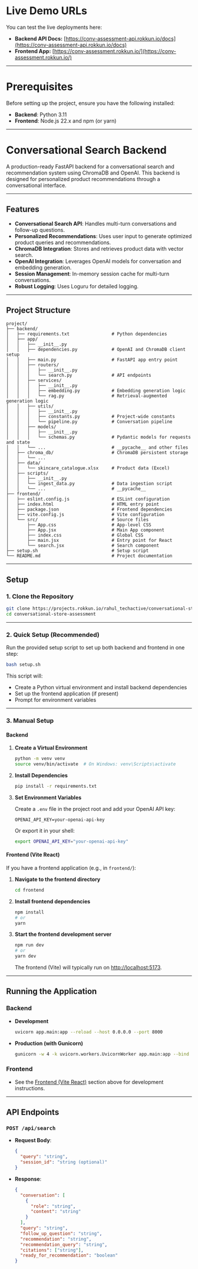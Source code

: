 # Live Demo URLs

You can test the live deployments here:

- **Backend API Docs:** [https://conv-assessment-api.rokkun.io/docs](https://conv-assessment-api.rokkun.io/docs)
- **Frontend App:** [https://conv-assessment.rokkun.io/](https://conv-assessment.rokkun.io/)

---

# Prerequisites

Before setting up the project, ensure you have the following installed:

- **Backend**: Python 3.11
- **Frontend**: Node.js 22.x and npm (or yarn)

---

# Conversational Search Backend

A production-ready FastAPI backend for a conversational search and recommendation system using ChromaDB and OpenAI. This backend is designed for personalized product recommendations through a conversational interface.

---

## Features

- **Conversational Search API**: Handles multi-turn conversations and follow-up questions.
- **Personalized Recommendations**: Uses user input to generate optimized product queries and recommendations.
- **ChromaDB Integration**: Stores and retrieves product data with vector search.
- **OpenAI Integration**: Leverages OpenAI models for conversation and embedding generation.
- **Session Management**: In-memory session cache for multi-turn conversations.
- **Robust Logging**: Uses Loguru for detailed logging.

---

## Project Structure

```
project/
├── backend/
│   ├── requirements.txt                # Python dependencies
│   ├── app/
│   │   ├── __init__.py
│   │   ├── dependencies.py             # OpenAI and ChromaDB client setup
│   │   ├── main.py                     # FastAPI app entry point
│   │   ├── routers/
│   │   │   ├── __init__.py
│   │   │   └── search.py               # API endpoints
│   │   ├── services/
│   │   │   ├── __init__.py
│   │   │   ├── embedding.py            # Embedding generation logic
│   │   │   └── rag.py                  # Retrieval-augmented generation logic
│   │   ├── utils/
│   │   │   ├── __init__.py
│   │   │   ├── constants.py            # Project-wide constants
│   │   │   └── pipeline.py             # Conversation pipeline
│   │   ├── models/
│   │   │   ├── __init__.py
│   │   │   └── schemas.py              # Pydantic models for requests and state
│   │   └── ...                         # __pycache__ and other files
│   ├── chroma_db/                      # ChromaDB persistent storage
│   │   └── ...
│   ├── data/
│   │   └── skincare_catalogue.xlsx     # Product data (Excel)
│   ├── scripts/
│   │   ├── __init__.py
│   │   └── ingest_data.py              # Data ingestion script
│   │   └── ...                         # __pycache__
├── frontend/
│   ├── eslint.config.js                # ESLint configuration
│   ├── index.html                      # HTML entry point
│   ├── package.json                    # Frontend dependencies
│   ├── vite.config.js                  # Vite configuration
│   └── src/                            # Source files
│       ├── App.css                     # App-level CSS
│       ├── App.jsx                     # Main App component
│       ├── index.css                   # Global CSS
│       ├── main.jsx                    # Entry point for React
│       └── search.jsx                  # Search component
├── setup.sh                            # Setup script
└── README.md                           # Project documentation
```

---

## Setup

### 1. Clone the Repository

```bash
git clone https://projects.rokkun.io/rahul_techactive/conversational-store-assessment.git
cd conversational-store-assessment
```

---

### 2. Quick Setup (Recommended)

Run the provided setup script to set up both backend and frontend in one step:

```bash
bash setup.sh
```

This script will:

- Create a Python virtual environment and install backend dependencies
- Set up the frontend application (if present)
- Prompt for environment variables

---

### 3. Manual Setup

#### Backend

1. **Create a Virtual Environment**

   ```bash
   python -m venv venv
   source venv/bin/activate  # On Windows: venv\Scripts\activate
   ```

2. **Install Dependencies**

   ```bash
   pip install -r requirements.txt
   ```

3. **Set Environment Variables**

   Create a `.env` file in the project root and add your OpenAI API key:

   ```
   OPENAI_API_KEY=your-openai-api-key
   ```

   Or export it in your shell:

   ```bash
   export OPENAI_API_KEY="your-openai-api-key"
   ```

#### Frontend (Vite React)

If you have a frontend application (e.g., in `frontend/`):

1. **Navigate to the frontend directory**

   ```bash
   cd frontend
   ```

2. **Install frontend dependencies**

   ```bash
   npm install
   # or
   yarn
   ```

3. **Start the frontend development server**

   ```bash
   npm run dev
   # or
   yarn dev
   ```

   The frontend (Vite) will typically run on [http://localhost:5173](http://localhost:5173).

---

## Running the Application

### Backend

- **Development**

  ```bash
  uvicorn app.main:app --reload --host 0.0.0.0 --port 8000
  ```

- **Production (with Gunicorn)**

  ```bash
  gunicorn -w 4 -k uvicorn.workers.UvicornWorker app.main:app --bind 0.0.0.0:8000
  ```

### Frontend

- See the [Frontend (Vite React)](#frontend-vite-react) section above for development instructions.

---

## API Endpoints

### `POST /api/search`

- **Request Body**:
  ```json
  {
    "query": "string",
    "session_id": "string (optional)"
  }
  ```
- **Response**:
  ```json
  {
    "conversation": [
      {
        "role": "string",
        "content": "string"
      }
    ],
    "query": "string",
    "follow_up_question": "string",
    "recommendation": "string",
    "recommendation_query": "string",
    "citations": ["string"],
    "ready_for_recommendation": "boolean"
  }
  ```
